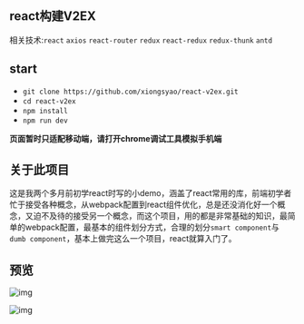 ## react构建V2EX
相关技术:`react` `axios` `react-router` `redux` `react-redux` `redux-thunk` `antd`

## start
+ `git clone https://github.com/xiongsyao/react-v2ex.git`
+ `cd react-v2ex`
+ `npm install`
+ `npm run dev`

**页面暂时只适配移动端，请打开chrome调试工具模拟手机端**

## 关于此项目
这是我两个多月前初学react时写的小demo，涵盖了react常用的库，前端初学者忙于接受各种概念，从webpack配置到react组件优化，总是还没消化好一个概念，又迫不及待的接受另一个概念，而这个项目，用的都是非常基础的知识，最简单的webpack配置，最基本的组件划分方式，合理的划分`smart component`与`dumb component`，基本上做完这么一个项目，react就算入门了。
## 预览
![img](https://github.com/xiongsyao/react-v2ex/blob/master/static/%E4%BA%8C%E7%BB%B4%E7%A0%81.png)

![img](https://github.com/xiongsyao/react-v2ex/blob/master/static/FireShot%20Capture%20004%20-%20V2EX%20-%20http___localhost_8088_hot.jpg)
